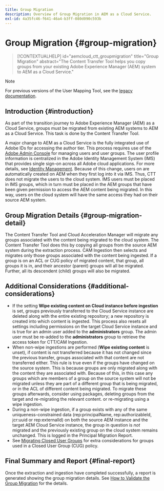 ```yaml
---
title: Group Migration
description: Overview of Group Migration in AEM as a Cloud Service.
exl-id: 4a35fc46-f641-46a4-b3ff-080d090c593b
---
```

# Group Migration {#group-migration}

>[!CONTEXTUALHELP]
>id="aemcloud_ctt_groupmigration"
>title="Group Migration"
>abstract="The Content Transfer Tool helps you copy groups from your existing Adobe Experience Manager (AEM) system to AEM as a Cloud Service."

>[!NOTE]
>For previous versions of the User Mapping Tool, see the [legacy documentation](/help/journey-migration/content-transfer-tool/user-mapping-tool-legacy/considerations-user-mapping-tool-legacy.md).

## Introduction {#introduction}

As part of the transition journey to Adobe Experience Manager (AEM) as a Cloud Service, groups must be migrated from existing AEM systems to AEM as a Cloud Service. This task is done by the Content Transfer Tool.

A major change to AEM as a Cloud Service is the fully integrated use of Adobe IDs for accessing the author tier. This process requires use of the [Adobe Admin Console](https://helpx.adobe.com/enterprise/using/admin-console.html) for managing users and user groups. The user profile information is centralized in the Adobe Identity Management System (IMS) that provides single sign-on across all Adobe cloud applications. For more details, see [Identity Management](https://experienceleague.adobe.com/docs/experience-manager-cloud-service/content/overview/what-is-new-and-different.html#identity-management). Because of this change, users on are automatically created on AEM when they first log into it via IMS.  Thus, CTT does not migrate the users to the cloud system.  IMS users must be placed in IMS groups, which in turn must be placed in the AEM groups that have been given permission to access the AEM content being migrated.  In this way, users on the cloud system will have the same access they had on their source AEM system.

## Group Migration Details {#group-migration-detail}

The Content Transfer Tool and Cloud Acceleration Manager will migrate any groups associated with the content being migrated to the cloud system. The Content Transfer Tool does this by copying all groups from the source AEM system during the extraction process. CAM Ingestion then selects and migrates only those groups associated with the content being ingested. If a group is on an ACL or CUG policy of migrated content, that group, all groups it is in, and their ancestor (parent) groups will all be migrated. Further, all its descendent (child) groups will also be migrated.

## Additional Considerations {#additional-considerations}
* If the setting **Wipe existing content on Cloud instance before ingestion** is set, groups previously transferred to the Cloud Service instance are deleted along with the entire existing repository; a new repository is created into which content is ingested. This process also resets all settings including permissions on the target Cloud Service instance and is true for an admin user added to the **administrators** group. The admin user must be re-added to the **administrators** group to retrieve the access token for CTT/CAM Ingestion.
* When non-wipe ingestions are performed (**Wipe existing content** is unset), if content is not transferred because it has not changed since the previous transfer, groups associated with that content are not transferred either. This rule is true even if the groups have changed on the source system. This is because groups are only migrated along with the content they are associated with. Because of this, in this case any groups which are members of a group on the source system will not be migrated unless they are part of a different group that is being migrated, or in the ACL of different content being migrated. To migrate these groups afterwards, consider using packages, deleting groups from the target and re-migrating the relevant content. or re-migrating using a wipe ingestion.
* During a non-wipe ingestion, if a group exists with any of the same uniqueness-constrained data (rep:principalName, rep:authorizableId, jcr:uuid or rep:externalId) on both the source AEM instance and the target AEM Cloud Service instance, the group in question is _not_ migrated and the previously existing group on the cloud system remains unchanged. This is logged in the Principal Migration Report.
* See [Migrating Closed User Groups](/help/journey-migration/content-transfer-tool/using-content-transfer-tool/closed-user-groups-migration.md) for extra considerations for groups used in a Closed User Group (CUG) policy.

## Final Summary and Report {#final-report}

Once the extraction and ingestion have completed successfully, a report is generated showing the group migration details. See [How to Validate the Group Migration](/help/journey-migration/content-transfer-tool/using-content-transfer-tool/validating-content-transfers.md#how-to-validate-group-migration) for the details.
